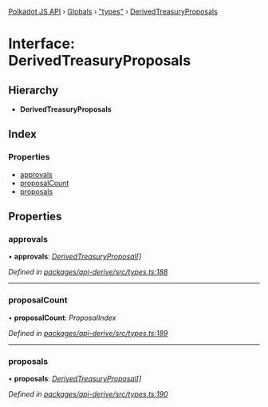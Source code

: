 [Polkadot JS API](../README.md) › [Globals](../globals.md) › ["types"](../modules/_types_.md) › [DerivedTreasuryProposals](_types_.derivedtreasuryproposals.md)

# Interface: DerivedTreasuryProposals

## Hierarchy

* **DerivedTreasuryProposals**

## Index

### Properties

* [approvals](_types_.derivedtreasuryproposals.md#approvals)
* [proposalCount](_types_.derivedtreasuryproposals.md#proposalcount)
* [proposals](_types_.derivedtreasuryproposals.md#proposals)

## Properties

###  approvals

• **approvals**: *[DerivedTreasuryProposal](_types_.derivedtreasuryproposal.md)[]*

*Defined in [packages/api-derive/src/types.ts:188](https://github.com/polkadot-js/api/blob/9e681c066/packages/api-derive/src/types.ts#L188)*

___

###  proposalCount

• **proposalCount**: *ProposalIndex*

*Defined in [packages/api-derive/src/types.ts:189](https://github.com/polkadot-js/api/blob/9e681c066/packages/api-derive/src/types.ts#L189)*

___

###  proposals

• **proposals**: *[DerivedTreasuryProposal](_types_.derivedtreasuryproposal.md)[]*

*Defined in [packages/api-derive/src/types.ts:190](https://github.com/polkadot-js/api/blob/9e681c066/packages/api-derive/src/types.ts#L190)*
